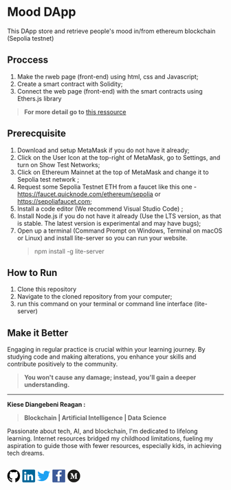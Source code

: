 # Mood DApp

This DApp store and retrieve people's mood in/from ethereum blockchain (Sepolia testnet)

## Proccess

1. Make the rweb page (front-end) using html, css and Javascript;
2. Create a smart contract with Solidity;
3. Connect the web page (front-end) with the smart contracts using Ethers.js library
> **For more detail go to** [this ressource](https://learnweb3.io/degrees/ethereum-developer-degree/freshman/build-your-first-d-app-on-ethereum/)

## Prerecquisite

1. Download and setup MetaMask if you do not have it already;
2. Click on the User Icon at the top-right of MetaMask, go to Settings, and turn on Show Test Networks;
3. Click on Ethereum Mainnet at the top of MetaMask and change it to Sepolia test network ;
4. Request some Sepolia Testnet ETH from a faucet like this one - https://faucet.quicknode.com/ethereum/sepolia or https://sepoliafaucet.com;
5. Install a code editor (We recommend Visual Studio Code) ;
6. Install Node.js if you do not have it already (Use the LTS version, as that is stable. The latest version is experimental and may have bugs);
7. Open up a terminal (Command Prompt on Windows, Terminal on macOS or Linux) and install lite-server so you can run your website.
   > npm install -g lite-server

## How to Run

1. Clone this repository
2. Navigate to the cloned repository from your computer;
3. run this command on your terminal or command line interface (lite-server)

## Make it Better

Engaging in regular practice is crucial within your learning journey. By studying code and making alterations, you enhance your skills and contribute positively to the community.
> **You won't cause any damage; instead, you'll gain a deeper understanding.**

___
**Kiese Diangebeni Reagan :** 
> **Blockchain | Artificial Intelligence | Data Science**

Passionate about tech, AI, and blockchain, I'm dedicated to lifelong learning. Internet resources bridged my childhood limitations, fueling my aspiration to guide those with fewer resources, especially kids, in achieving tech dreams.

<a href="https://github.com/Rekidiang2"><img src="https://github.com/Rekidiang2/Rekidiang2/blob/main/leslogos/github-logo.png"></a>
<a href="https://www.linkedin.com/in/kiese-diangebeni-reagan-82992216a/"><img src="https://github.com/Rekidiang2/Rekidiang2/blob/main/leslogos/linkedin-logo.png"></a>
<a href="https://twitter.com/ReaganKiese"><img src="https://github.com/Rekidiang2/Rekidiang2/blob/main/leslogos/twitter-logo.png"></a>
<a href="https://web.facebook.com/reagan.kiese.7"><img src="https://github.com/Rekidiang2/Rekidiang2/blob/main/leslogos/facebook-logo.png"></a>
<a href="https://medium.com/@rkiese6"><img src="https://github.com/Rekidiang2/Rekidiang2/blob/main/leslogos/medium-logo.png"></a>                                    
----
